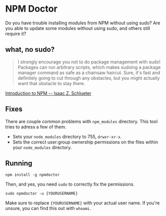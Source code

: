 # NPM Doctor

Do you have trouble installing modules from NPM without using sudo? Are you able to update some modules without using sudo, and others still require it?

## what, no sudo?

>I strongly encourage you not to do package management with sudo! Packages can run arbitrary scripts, which makes sudoing a package manager command as safe as a chainsaw haircut. Sure, it's fast and definitely going to cut through any obstacles, but you might actually want that obstacle to stay there.

[Introduction to NPM -- Isaac Z. Schlueter](http://howtonode.org/introduction-to-npm)

## Fixes

There are couple common problems with `npm_modules` directory. This tool tries to adress a few of them.

* Sets your `node_modules` directory to 755, `drwxr-xr-x`.
* Sets the correct user:group ownership permissions on the files within your `node_modules` directory.

## Running

`npm install -g npmdoctor`

Then, and yes, you need `sudo` to correctly fix the permissions.

`sudo npmdoctor -u {YOURUSERNAME}`

Make sure to replace `{YOURUSERNAME}` with your actual user name. If you're unsure, you can find this out with `whoami`.


